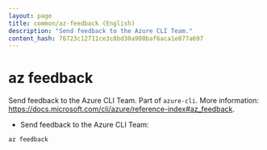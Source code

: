 ```yaml
---
layout: page
title: common/az-feedback (English)
description: "Send feedback to the Azure CLI Team."
content_hash: 76723c12711ce3c8bd30a980baf6aca1e077a697
---
```

# az feedback

Send feedback to the Azure CLI Team.
Part of `azure-cli`.
More information: <https://docs.microsoft.com/cli/azure/reference-index#az_feedback>.

- Send feedback to the Azure CLI Team:

`az feedback`
